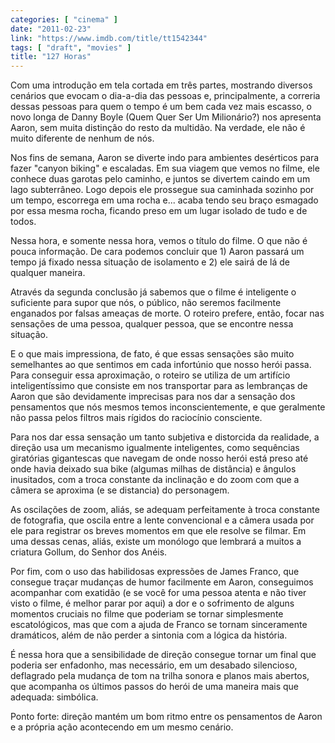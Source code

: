 ```yaml
---
categories: [ "cinema" ]
date: "2011-02-23"
link: "https://www.imdb.com/title/tt1542344"
tags: [ "draft", "movies" ]
title: "127 Horas"
---
```

Com uma introdução em tela cortada em três partes, mostrando diversos cenários que evocam o dia-a-dia das pessoas e, principalmente, a correria dessas pessoas para quem o tempo é um bem cada vez mais escasso, o novo longa de Danny Boyle (Quem Quer Ser Um Milionário?) nos apresenta Aaron, sem muita distinção do resto da multidão. Na verdade, ele não é muito diferente de nenhum de nós.

Nos fins de semana, Aaron se diverte indo para ambientes desérticos para fazer "canyon biking" e escaladas. Em sua viagem que vemos no filme, ele conhece duas garotas pelo caminho, e juntos se divertem caindo em um lago subterrâneo. Logo depois ele prossegue sua caminhada sozinho por um tempo, escorrega em uma rocha e... acaba tendo seu braço esmagado por essa mesma rocha, ficando preso em um lugar isolado de tudo e de todos.

Nessa hora, e somente nessa hora, vemos o título do filme. O que não é pouca informação. De cara podemos concluir que 1) Aaron passará um tempo já fixado nessa situação de isolamento e 2) ele sairá de lá de qualquer maneira.

Através da segunda conclusão já sabemos que o filme é inteligente o suficiente para supor que nós, o público, não seremos facilmente enganados por falsas ameaças de morte. O roteiro prefere, então, focar nas sensações de uma pessoa, qualquer pessoa, que se encontre nessa situação.

E o que mais impressiona, de fato, é que essas sensações são muito semelhantes ao que sentimos em cada infortúnio que nosso herói passa. Para conseguir essa aproximação, o roteiro se utiliza de um artifício inteligentíssimo que consiste em nos transportar para as lembranças de Aaron que são devidamente imprecisas para nos dar a sensação dos pensamentos que nós mesmos temos inconscientemente, e que geralmente não passa pelos filtros mais rígidos do raciocínio consciente.

Para nos dar essa sensação um tanto subjetiva e distorcida da realidade, a direção usa um mecanismo igualmente inteligentes, como sequências giratórias gigantescas que navegam de onde nosso herói está preso até onde havia deixado sua bike (algumas milhas de distância) e ângulos inusitados, com a troca constante da inclinação e do zoom com que a câmera se aproxima (e se distancia) do personagem.

As oscilações de zoom, aliás, se adequam perfeitamente à troca constante de fotografia, que oscila entre a lente convencional e a câmera usada por ele para registrar os breves momentos em que ele resolve se filmar. Em uma dessas cenas, aliás, existe um monólogo que lembrará a muitos a criatura Gollum, do Senhor dos Anéis.

Por fim, com o uso das habilidosas expressões de James Franco, que consegue traçar mudanças de humor facilmente em Aaron, conseguimos acompanhar com exatidão (e se você for uma pessoa atenta e não tiver visto o filme, é melhor parar por aqui) a dor e o sofrimento de alguns momentos cruciais no filme que poderiam se tornar simplesmente escatológicos, mas que com a ajuda de Franco se tornam sinceramente dramáticos, além de não perder a sintonia com a lógica da história.

É nessa hora que a sensibilidade de direção consegue tornar um final que poderia ser enfadonho, mas necessário, em um desabado silencioso, deflagrado pela mudança de tom na trilha sonora e planos mais abertos, que acompanha os últimos passos do herói de uma maneira mais que adequada: simbólica.

Ponto forte: direção mantém um bom ritmo entre os pensamentos de Aaron e a própria ação acontecendo em um mesmo cenário.

